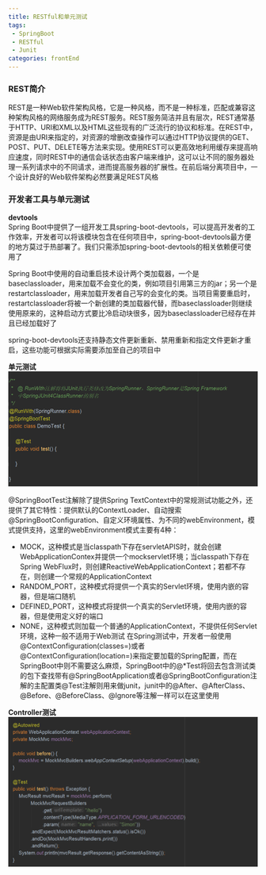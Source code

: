 ```yaml
---
title: RESTful和单元测试
tags: 
 - SpringBoot
 - RESTful
 - Junit
categories: frontEnd
---
```


### REST简介
REST是一种Web软件架构风格，它是一种风格，而不是一种标准，匹配或兼容这种架构风格的网络服务成为REST服务。REST服务简洁并且有层次，REST通常基于HTTP、URI和XML以及HTML这些现有的广泛流行的协议和标准。在REST中，资源是由URI来指定的，对资源的增删改查操作可以通过HTTP协议提供的GET、POST、PUT、DELETE等方法来实现。使用REST可以更高效地利用缓存来提高响应速度，同时REST中的通信会话状态由客户端来维护，这可以让不同的服务器处理一系列请求中的不同请求，进而提高服务器的扩展性。在前后端分离项目中，一个设计良好的Web软件架构必然要满足REST风格

### 开发者工具与单元测试
**devtools**  
Spring Boot中提供了一组开发工具spring-boot-devtools，可以提高开发者的工作效率，开发者可以将该模块包含在任何项目中，spring-boot-devtools最方便的地方莫过于热部署了。我们只需添加spring-boot-devtools的相关依赖便可使用了

Spring Boot中使用的自动重启技术设计两个类加载器，一个是baseclassloader，用来加载不会变化的类，例如项目引用第三方的jar；另一个是restartclassloader，用来加载开发者自己写的会变化的类。当项目需要重启时，restartclassloader将被一个新创建的类加载器代替，而baseclassloader则继续使用原来的，这种启动方式要比冷启动块很多，因为baseclassloader已经存在并且已经加载好了

spring-boot-devtools还支持静态文件更新重新、禁用重新和指定文件更新才重启，这些功能可根据实际需要添加至自己的项目中

**单元测试**  
![](../../.vuepress/public/img/201911291125.png)

@SpringBootTest注解除了提供Spring TextContext中的常规测试功能之外，还提供了其它特性：提供默认的ContextLoader、自动搜索@SpringBootConfiguration、自定义环境属性、为不同的webEnvironment，模式提供支持，这里的webEnvironment模式主要有4种：
* MOCK，这种模式是当classpath下存在servletAPIS时，就会创建WebApplicationContex并提供一个mockservlet环境；当classpath下存在Spring WebFlux时，则创建ReactiveWebApplicationContext；若都不存在，则创建一个常规的ApplicationContext
* RANDOM_PORT，这种模式将提供一个真实的Servlet环境，使用内嵌的容器，但是端口随机
* DEFINED_PORT，这种模式将提供一个真实的Servlet环境，使用内嵌的容器，但是使用定义好的端口
* NONE，这种模式则加载一个普通的ApplicationContext，不提供任何Servlet环境，这种一般不适用于Web测试
在Spring测试中，开发者一般使用@ContextConfiguration(classes=)或者 @ContextConfiguration(location=)来指定要加载的Spring配置，而在SpringBoot中则不需要这么麻烦，SpringBoot中的@*Test将回去包含测试类的包下查找带有@SpringBootApplication或者@SpringBootConfiguration注解的主配置类@Test注解则用来做junit，junit中的@After、@AfterClass、@Before、@BeforeClass、@Ignore等注解一样可以在这里使用

**Controller测试**  
![](../../.vuepress/public/img/201911291454.png)

